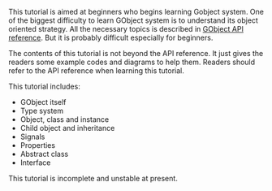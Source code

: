 This tutorial is aimed at beginners who begins learning Gobject system.
One of the biggest difficulty to learn GObject system is to understand its object oriented strategy.
All the necessary topics is described in [GObject API reference](https://developer.gnome.org/gobject/stable/).
But it is probably difficult especially for beginners.

The contents of this tutorial is not beyond the API reference.
It just gives the readers some example codes and diagrams to help them.
Readers should refer to the API reference when learning this tutorial.

This tutorial includes:

- GObject itself
- Type system
- Object, class and instance
- Child object and inheritance
- Signals
- Properties
- Abstract class
- Interface

This tutorial is incomplete and unstable at present.

